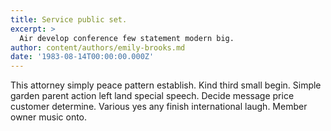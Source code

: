 ```yaml
---
title: Service public set.
excerpt: >
  Air develop conference few statement modern big.
author: content/authors/emily-brooks.md
date: '1983-08-14T00:00:00.000Z'
---
```

This attorney simply peace pattern establish. Kind third small begin. Simple garden parent action left land special speech. Decide message price customer determine. Various yes any finish international laugh. Member owner music onto.